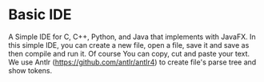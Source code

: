 # Basic IDE


A Simple IDE for C, C++, Python, and Java that implements with JavaFX.
In this simple IDE, you can create a new file, open a file, save it and save as then compile and run it. Of course You can copy, cut and paste your text.
We use Antlr (https://github.com/antlr/antlr4) to create file's parse tree and show tokens.
